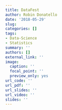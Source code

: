 ```yaml
---
title: DataFest
author: Robin Donatello
date: '2018-05-29'
slug: 
categories: []
tags:
- Data-Science
- Statistics
summary: ''
authors: []
external_link: ''
image:
  caption: ''
  focal_point: ''
  preview_only: yes
url_code: ''
url_pdf: ''
url_slides: ''
url_video: ''
slides: ''
---
```



